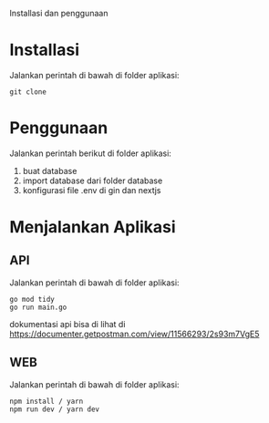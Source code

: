 Installasi dan penggunaan

# Installasi

Jalankan perintah di bawah di folder aplikasi:

```
git clone
```

# Penggunaan

Jalankan perintah berikut di folder aplikasi:

1. buat database
2. import database dari folder database
3. konfigurasi file .env di gin dan nextjs

# Menjalankan Aplikasi

## API

Jalankan perintah di bawah di folder aplikasi:

```
go mod tidy
go run main.go
```

dokumentasi api bisa di lihat di 
https://documenter.getpostman.com/view/11566293/2s93m7VgE5

## WEB

Jalankan perintah di bawah di folder aplikasi:

```
npm install / yarn
npm run dev / yarn dev
```
